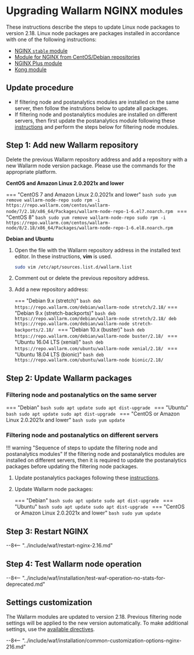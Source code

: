 [wallarm-status-instr]:             ../admin-en/configure-statistics-service.md
[sqli-attack-docs]:                 ../attacks-vulns-list.md#sql-injection
[xss-attack-docs]:                  ../attacks-vulns-list.md#crosssite-scripting-xss
[attacks-in-ui-image]:           ../images/admin-guides/test-attacks-quickstart-sqli-xss.png
[waf-mode-instr]:                   ../admin-en/configure-wallarm-mode.md
[logging-instr]:                    ../admin-en/configure-logging.md
[proxy-balancer-instr]:             ../admin-en/using-proxy-or-balancer-en.md
[scanner-allowlisting-instr]:       ../admin-en/scanner-ips-allowlisting.md
[process-time-limit-instr]:         ../admin-en/configure-parameters-en.md#wallarm_process_time_limit
[configure-selinux-instr]:          ../admin-en/configure-selinux.md
[configure-proxy-balancer-instr]:   ../admin-en/configuration-guides/access-to-wallarm-api-via-proxy.md
[install-postanalytics-instr]:      ../admin-en/installation-postanalytics-en.md
[dynamic-dns-resolution-nginx]:     ../admin-en/configure-dynamic-dns-resolution-nginx.md
[enable-libdetection-docs]:         ../admin-en/configure-parameters-en.md#wallarm_enable_libdetection

# Upgrading Wallarm NGINX modules

These instructions describe the steps to update Linux node packages to version 2.18. Linux node packages are packages installed in accordance with one of the following instructions:

* [NGINX `stable` module](../installation/nginx/dynamic-module.md)
* [Module for NGINX from CentOS/Debian repositories](../installation/nginx/dynamic-module-from-distr.md)
* [NGINX Plus module](../installation/nginx-plus.md)
* [Kong module](../admin-en/installation-kong-en.md)

## Update procedure

* If filtering node and postanalytics modules are installed on the same server, then follow the instrutions below to update all packages.
* If filtering node and postanalytics modules are installed on different servers, then first update the postanalytics module following these [instructions](separate-postanalytics.md) and perform the steps below for filtering node modules.

## Step 1: Add new Wallarm repository

Delete the previous Wallarm repository address and add a repository with a new Wallarm node version package. Please use the commands for the appropriate platform.

**CentOS and Amazon Linux 2.0.2021x and lower**

=== "CentOS 7 and Amazon Linux 2.0.2021x and lower"
    ```bash
    sudo yum remove wallarm-node-repo
    sudo rpm -i https://repo.wallarm.com/centos/wallarm-node/7/2.18/x86_64/Packages/wallarm-node-repo-1-6.el7.noarch.rpm
    ```
=== "CentOS 8"
    ```bash
    sudo yum remove wallarm-node-repo
    sudo rpm -i https://repo.wallarm.com/centos/wallarm-node/8/2.18/x86_64/Packages/wallarm-node-repo-1-6.el8.noarch.rpm
    ```

**Debian and Ubuntu**

1. Open the file with the Wallarm repository address in the installed text editor. In these instructions, **vim** is used.

    ```bash
    sudo vim /etc/apt/sources.list.d/wallarm.list
    ```
2. Comment out or delete the previous repository address.
3. Add a new repository address:

    === "Debian 9.x (stretch)"
        ``` bash
        deb https://repo.wallarm.com/debian/wallarm-node stretch/2.18/
        ```
    === "Debian 9.x (stretch-backports)"
        ```bash
        deb https://repo.wallarm.com/debian/wallarm-node stretch/2.18/
        deb https://repo.wallarm.com/debian/wallarm-node stretch-backports/2.18/
        ```
    === "Debian 10.x (buster)"
        ```bash
        deb https://repo.wallarm.com/debian/wallarm-node buster/2.18/
        ```
    === "Ubuntu 16.04 LTS (xenial)"
        ```bash
        deb https://repo.wallarm.com/ubuntu/wallarm-node xenial/2.18/
        ```
    === "Ubuntu 18.04 LTS (bionic)"
        ```bash
        deb https://repo.wallarm.com/ubuntu/wallarm-node bionic/2.18/
        ```

## Step 2: Update Wallarm packages

### Filtering node and postanalytics on the same server

=== "Debian"
    ```bash
    sudo apt update
    sudo apt dist-upgrade
    ```
=== "Ubuntu"
    ```bash
    sudo apt update
    sudo apt dist-upgrade
    ```
=== "CentOS or Amazon Linux 2.0.2021x and lower"
    ```bash
    sudo yum update
    ```

### Filtering node and postanalytics on different servers

!!! warning "Sequence of steps to update the filtering node and postanalytics modules"
    If the filtering node and postanalytics modules are installed on different servers, then it is required to update the postanalytics packages before updating the filtering node packages.

1. Update postanalytics packages following these [instructions](separate-postanalytics.md).
2. Update Wallarm node packages:

    === "Debian"
        ```bash
        sudo apt update
        sudo apt dist-upgrade
        ```
    === "Ubuntu"
        ```bash
        sudo apt update
        sudo apt dist-upgrade
        ```
    === "CentOS or Amazon Linux 2.0.2021x and lower"
        ```bash
        sudo yum update
        ```

## Step 3: Restart NGINX

--8<-- "../include/waf/restart-nginx-2.16.md"

## Step 4: Test Wallarm node operation

--8<-- "../include/waf/installation/test-waf-operation-no-stats-for-deprecated.md"

## Settings customization

The Wallarm modules are updated to version 2.18. Previous filtering node settings will be applied to the new version automatically. To make additional settings, use the [available directives](../admin-en/configure-parameters-en.md).

--8<-- "../include/waf/installation/common-customization-options-nginx-216.md"
